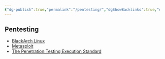 ```yaml
---
{"dg-publish":true,"permalink":"/pentesting/","dgShowBacklinks":true,"dgShowLocalGraph":true}
---
```



## Pentesting
- [BlackArch Linux](https://blackarch.org/)
- [Metasploit](https://www.metasploit.com/)
- [The Penetration Testing Execution Standard](http://www.pentest-standard.org/index.php/Main_Page)